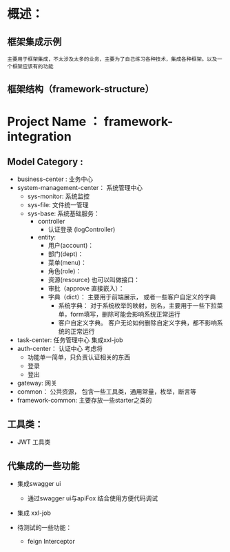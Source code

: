 # 概述：

## 框架集成示例

    主要用于框架集成，不太涉及太多的业务，主要为了自己练习各种技术，集成各种框架。以及一个框架应该有的功能

## 框架结构（framework-structure）

# Project Name ： framework-integration

## Model Category :

- business-center : 业务中心
- system-management-center： 系统管理中心
    - sys-monitor: 系统监控
    - sys-file: 文件统一管理
    - sys-base: 系统基础服务：
        - controller
            - 认证登录 (logController)
        - entity:
            - 用户(account)：
            - 部门(dept)：
            - 菜单(menu)：
            - 角色(role)：
            - 资源(resource) 也可以叫做接口：
            - 审批（approve 直接嵌入）：
            - 字典（dict）： 主要用于前端展示， 或者一些客户自定义的字典
                - 系统字典： 对于系统枚举的映射，别名，主要用于一些下拉菜单，form填写，删除可能会影响系统正常运行
                - 客户自定义字典。 客户无论如何删除自定义字典，都不影响系统的正常运行
- task-center: 任务管理中心 集成xxl-job
- auth-center： 认证中心 考虑将
    - 功能单一简单，只负责认证相关的东西
    - 登录
    - 登出
- gateway: 网关
- common： 公共资源， 包含一些工具类，通用常量，枚举，断言等
- framework-common: 主要存放一些starter之类的

## 工具类：

- JWT 工具类

## 代集成的一些功能

- 集成swagger ui
    - 通过swagger ui与apiFox 结合使用方便代码调试
- 集成 xxl-job

- 待测试的一些功能：
    - feign Interceptor
    
